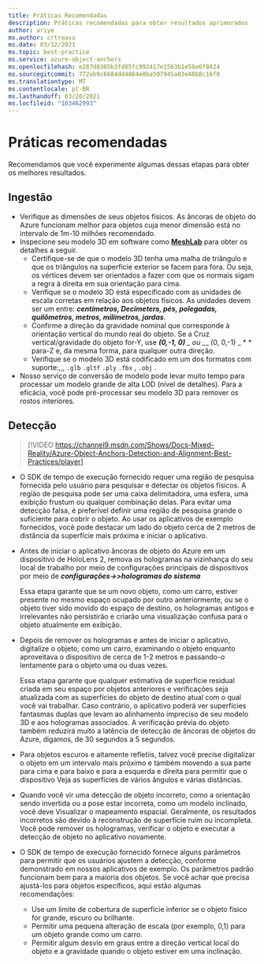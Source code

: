 ```yaml
---
title: Práticas Recomendadas
description: Práticas recomendadas para obter resultados aprimorados
author: ariye
ms.author: crtreasu
ms.date: 03/12/2021
ms.topic: best-practice
ms.service: azure-object-anchors
ms.openlocfilehash: e287d8305b3fd85fc992417e1563b1e58e6f8424
ms.sourcegitcommit: 772eb9c6684dd4864e0ba507945a83e48b8c16f0
ms.translationtype: MT
ms.contentlocale: pt-BR
ms.lasthandoff: 03/20/2021
ms.locfileid: "103462993"
---
```

# <a name="best-practices"></a>Práticas recomendadas

Recomendamos que você experimente algumas dessas etapas para obter os melhores resultados.

## <a name="ingestion"></a>Ingestão

- Verifique as dimensões de seus objetos físicos. As âncoras de objeto do Azure funcionam melhor para objetos cuja menor dimensão está no intervalo de 1m-10 milhões recomendado.
- Inspecione seu modelo 3D em software como [**MeshLab**](https://www.meshlab.net/) para obter os detalhes a seguir.
  - Certifique-se de que o modelo 3D tenha uma malha de triângulo e que os triângulos na superfície exterior se facem para fora. Ou seja, os vértices devem ser orientados a fazer com que os normais sigam a regra à direita em sua orientação para cima.
  - Verifique se o modelo 3D está especificado com as unidades de escala corretas em relação aos objetos físicos. As unidades devem ser um entre: ***centímetros, Decimeters, pés, polegadas, quilômetros, metros, milímetros, jardas***.
  - Confirme a direção da gravidade nominal que corresponde à orientação vertical do mundo real do objeto. Se a Cruz vertical/gravidade do objeto for-Y, use ***(0,-1, 0)** _ ou _*_ (0, 0,-1) _ * * para-Z e, da mesma forma, para qualquer outra direção.
  - Verifique se o modelo 3D está codificado em um dos formatos com suporte:,,, `.glb` `.gltf` `.ply` `.fbx` , `.obj` .
- Nosso serviço de conversão de modelo pode levar muito tempo para processar um modelo grande de alta LOD (nível de detalhes). Para a eficácia, você pode pré-processar seu modelo 3D para remover os rostos interiores.

## <a name="detection"></a>Detecção

> [!VIDEO https://channel9.msdn.com/Shows/Docs-Mixed-Reality/Azure-Object-Anchors-Detection-and-Alignment-Best-Practices/player]

- O SDK de tempo de execução fornecido requer uma região de pesquisa fornecida pelo usuário para pesquisar e detectar os objetos físicos. A região de pesquisa pode ser uma caixa delimitadora, uma esfera, uma exibição frustum ou qualquer combinação delas. Para evitar uma detecção falsa, é preferível definir uma região de pesquisa grande o suficiente para cobrir o objeto. Ao usar os aplicativos de exemplo fornecidos, você pode destacar um lado do objeto cerca de 2 metros de distância da superfície mais próxima e iniciar o aplicativo.
- Antes de iniciar o aplicativo âncoras de objeto do Azure em um dispositivo de HoloLens 2, remova os hologramas na vizinhança do seu local de trabalho por meio de configurações principais de dispositivos por meio de ***configurações->>hologramas do sistema***

  Essa etapa garante que se um novo objeto, como um carro, estiver presente no mesmo espaço ocupado por outro anteriormente, ou se o objeto tiver sido movido do espaço de destino, os hologramas antigos e irrelevantes não persistirão e criarão uma visualização confusa para o objeto atualmente em exibição.
- Depois de remover os hologramas e antes de iniciar o aplicativo, digitalize o objeto, como um carro, examinando o objeto enquanto aproveitava o dispositivo de cerca de 1-2 metros e passando-o lentamente para o objeto uma ou duas vezes.

  Essa etapa garante que qualquer estimativa de superfície residual criada em seu espaço por objetos anteriores e verificações seja atualizada com as superfícies do objeto de destino atual com o qual você vai trabalhar. Caso contrário, o aplicativo poderá ver superfícies fantasmas duplas que levam ao alinhamento impreciso de seu modelo 3D e aos hologramas associados. A verificação prévia do objeto também reduzirá muito a latência de detecção de âncoras de objetos do Azure, digamos, de 30 segundos a 5 segundos.
- Para objetos escuros e altamente refletiis, talvez você precise digitalizar o objeto em um intervalo mais próximo e também movendo a sua parte para cima e para baixo e para a esquerda e direita para permitir que o dispositivo Veja as superfícies de vários ângulos e várias distâncias.
- Quando você vir uma detecção de objeto incorreto, como a orientação sendo invertida ou a pose estar incorreta, como um modelo inclinado, você deve Visualizar o mapeamento espacial. Geralmente, os resultados incorretos são devido à reconstrução de superfície ruim ou incompleta. Você pode remover os hologramas, verificar o objeto e executar a detecção de objeto no aplicativo novamente.
- O SDK de tempo de execução fornecido fornece alguns parâmetros para permitir que os usuários ajustem a detecção, conforme demonstrado em nossos aplicativos de exemplo. Os parâmetros padrão funcionam bem para a maioria dos objetos. Se você achar que precisa ajustá-los para objetos específicos, aqui estão algumas recomendações:
  - Use um limite de cobertura de superfície inferior se o objeto físico for grande, escuro ou brilhante.
  - Permitir uma pequena alteração de escala (por exemplo, 0,1) para um objeto grande como um carro.
  - Permitir algum desvio em graus entre a direção vertical local do objeto e a gravidade quando o objeto estiver em uma inclinação.
